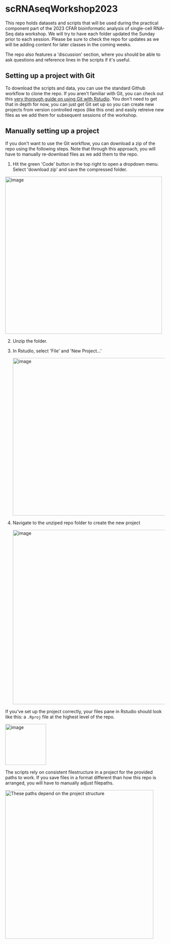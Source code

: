 # scRNAseqWorkshop2023

This repo holds datasets and scripts that will be used during the practical component part of the 2023 CFAR bioinformatic analysis of single-cell RNA-Seq data workshop. We will try to have each folder updated the Sunday prior to each session. Please be sure to check the repo for updates as we will be adding content for later classes in the coming weeks.

The repo also features a 'discussion' section, where you should be able to ask questions and reference lines in the scripts if it's useful. 

## Setting up a project with Git

To download the scripts and data, you can use the standard Github workflow to clone the repo.
If you aren't familiar with Git, you can check out this [very thorough guide on using Git with Rstudio](https://happygitwithr.com/). 
You don't need to get that in depth for now, you can just get Git set up so you can create new 
projects from version controlled repos (like this one) and easily retreive new files as we add
them for subsequent sessions of the workshop. 

## Manually setting up a project

If you don't want to use the Git workflow, you can download a zip of the repo using the following steps.
Note that through this approach, you will have to manually re-download files as we add them to the repo. 

1) Hit the green 'Code' button in the top right to open a dropdown menu.  Select 'download zip' and save the compressed folder.
   
<img width="495" alt="image" src="https://github.com/yerkes-gencore/scRNAseqWorkshop2023/assets/46037149/2ba9f88c-81c5-439b-81fc-42d6c227e9ba">

2) Unzip the folder.
3) In Rstudio, select 'File' and 'New Project...'
   
   <img width="496" alt="image" src="https://github.com/yerkes-gencore/scRNAseqWorkshop2023/assets/46037149/b172c371-4bd3-44be-aab3-67b656cdf60f">

4) Navigate to the unziped repo folder to create the new project
   
   <img width="549" alt="image" src="https://github.com/yerkes-gencore/scRNAseqWorkshop2023/assets/46037149/350e709b-3379-40ca-bfbc-2f1247e68bfe">

If you've set up the project correctly, your files pane in Rstudio should look like this: a `.Rproj` file at the highest level of the repo.

<img width="129" alt="image" src="https://github.com/yerkes-gencore/scRNAseqWorkshop2023/assets/46037149/8bef303d-7d32-4c32-a640-ff6ba984a164">


The scripts rely on consistent filestructure in a project for the provided paths to work. If you save files in a format different than
how this repo is arranged, you will have to manually adjust filepaths. 

<img width="468" alt="These paths depend on the project structure" src="https://github.com/yerkes-gencore/scRNAseqWorkshop2023/assets/46037149/236ca130-9b41-4a36-81a3-9cf58dd11258">

